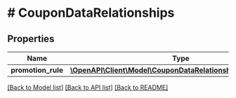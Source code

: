 # # CouponDataRelationships

## Properties

Name | Type | Description | Notes
------------ | ------------- | ------------- | -------------
**promotion_rule** | [**\OpenAPI\Client\Model\CouponDataRelationshipsPromotionRule**](CouponDataRelationshipsPromotionRule.md) |  | [optional]

[[Back to Model list]](../../README.md#models) [[Back to API list]](../../README.md#endpoints) [[Back to README]](../../README.md)
